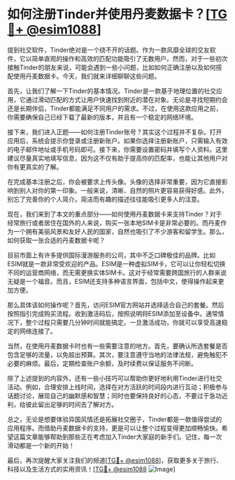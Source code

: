 # 如何注册Tinder并使用丹麦数据卡？[[TG💪+ @esim1088](https://t.me/s/esim1088)]

提到社交软件，Tinder绝对是一个绕不开的话题。作为一款风靡全球的交友软件，它以简单直观的操作和高效的匹配功能吸引了无数用户。然而，对于一些初次接触Tinder的朋友来说，可能会遇到一些小问题，比如如何正确注册以及如何搭配使用丹麦数据卡。今天，我们就来详细聊聊这些问题。

首先，让我们了解一下Tinder的基本情况。Tinder是一款基于地理位置的社交应用，它通过滑动匹配的方式让用户快速找到附近的潜在对象。无论是寻找短期约会还是长期伴侣，Tinder都能满足不同用户的需求。不过，在使用这款应用之前，你需要确保自己已经下载了最新的版本，并且有一个稳定的网络环境。

接下来，我们进入正题——如何注册Tinder账号？其实这个过程并不复杂。打开应用后，系统会提示你登录或注册新账户。如果你选择注册新账户，只需输入有效的电子邮件地址或手机号码即可。接下来，你需要设置密码并填写个人资料。这里建议尽量真实地填写信息，因为这不仅有助于提高你的匹配率，也能让其他用户对你有更真实的了解。

在完成基本注册之后，你会被要求上传头像。头像的选择非常重要，因为它直接影响到别人对你的第一印象。一般来说，清晰、自然的照片更容易获得好感。此外，别忘了完善你的个人简介。简洁而有趣的描述往往能吸引更多人的注意。

现在，我们来到了本文的重点部分——如何使用丹麦数据卡来支持Tinder？对于经常旅行或者居住在国外的人来说，购买一张本地SIM卡是非常必要的。而丹麦作为一个拥有美丽风景和友好人民的国家，自然也吸引了不少游客和留学生。那么，如何获取一张合适的丹麦数据卡呢？

目前市面上有许多提供国际漫游服务的公司，其中不乏口碑极佳的品牌。比如ESIM就是一款非常受欢迎的产品。ESIM是一种虚拟SIM卡，它可以让你轻松切换不同的运营商网络，而无需更换实体SIM卡。这对于经常需要跨国旅行的人群来说无疑是一个福音。而且，ESIM还支持多种语言界面，包括中文，使得操作起来更加方便。

那么具体该如何操作呢？首先，访问ESIM官方网站并选择适合自己的套餐。然后按照指引完成购买流程。收到激活码后，按照说明将ESIM添加至设备中。通常情况下，整个过程只需要几分钟时间就能搞定。一旦激活成功，你就可以享受高速稳定的网络连接了。

当然，在使用丹麦数据卡时也有一些需要注意的地方。首先，要确认所选套餐是否包含足够的流量，以免超出预算。其次，要注意遵守当地的法律法规，避免触犯不必要的麻烦。最后，定期检查账户余额，及时续费以保证服务不间断。

除了上述提到的内容外，还有一些小技巧可以帮助你更好地利用Tinder进行社交活动。例如，合理安排上线时间，选择在对方活跃的时间段内进行互动；积极参与话题讨论，展现自己的幽默感和智慧；同时也要保持良好的心态，不要过于急功近利，给彼此留出足够的时间去了解对方。

总之，无论是想要体验异国风情还是拓展社交圈子，Tinder都是一款值得尝试的应用程序。而借助丹麦数据卡的支持，更是可以让整个过程变得更加顺畅愉快。希望这篇文章能够帮助到那些正在考虑加入Tinder大家庭的新手们。记住，每一次滑动都是一个新的开始！

最后，再次提醒大家关注我们的频道[[TG💪+ @esim1088](https://t.me/s/esim1088)]，获取更多关于旅行、科技以及生活方式的实用资讯！[[TG💪+ @esim1088](https://t.me/s/esim1088) ![Image](https://i.postimg.cc/4NQfJmqS/Snipaste-2025-05-13-00-14-12.png)]